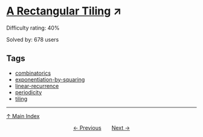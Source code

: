 # [A Rectangular Tiling](https://projecteuler.net/problem=405) ↗️

Difficulty rating: 40%

Solved by: 678 users
## Tags

- [combinatorics](../tags/combinatorics.md)
- [exponentiation-by-squaring](../tags/exponentiation-by-squaring.md)
- [linear-recurrence](../tags/linear-recurrence.md)
- [periodicity](../tags/periodicity.md)
- [tiling](../tags/tiling.md)



---

[↑ Main Index](../README.md)


<div align=center><a href='404.md'>← Previous</a> &nbsp;&nbsp; &nbsp;&nbsp;  <a href='406.md'>Next →</a></div>
